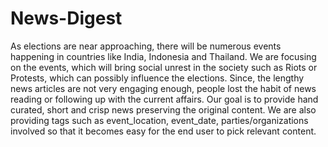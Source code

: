 # News-Digest
As elections are near approaching, there will be numerous events happening in countries like India, Indonesia and Thailand. We are focusing on the events, which will bring social unrest in the society such as Riots or Protests, which can possibly influence the elections. Since, the lengthy news articles are not very engaging enough, people lost the habit of news reading or following up with the current affairs. Our goal is to provide hand curated, short and crisp news preserving the original content. We are also providing tags such as event_location, event_date, parties/organizations involved so that it becomes easy for the end user to pick relevant content.
